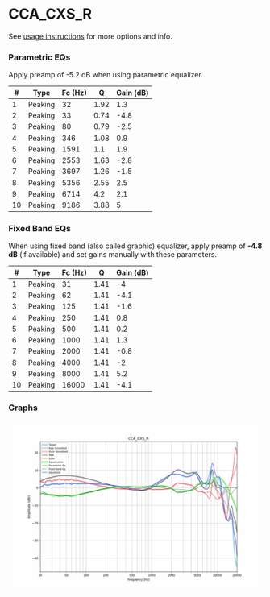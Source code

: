 # CCA_CXS_R
See [usage instructions](https://github.com/jaakkopasanen/AutoEq#usage) for more options and info.

### Parametric EQs
Apply preamp of -5.2 dB when using parametric equalizer.

|   # | Type    |   Fc (Hz) |    Q |   Gain (dB) |
|-----|---------|-----------|------|-------------|
|   1 | Peaking |        32 | 1.92 |         1.3 |
|   2 | Peaking |        33 | 0.74 |        -4.8 |
|   3 | Peaking |        80 | 0.79 |        -2.5 |
|   4 | Peaking |       346 | 1.08 |         0.9 |
|   5 | Peaking |      1591 | 1.1  |         1.9 |
|   6 | Peaking |      2553 | 1.63 |        -2.8 |
|   7 | Peaking |      3697 | 1.26 |        -1.5 |
|   8 | Peaking |      5356 | 2.55 |         2.5 |
|   9 | Peaking |      6714 | 4.2  |         2.1 |
|  10 | Peaking |      9186 | 3.88 |         5   |

### Fixed Band EQs
When using fixed band (also called graphic) equalizer, apply preamp of **-4.8 dB** (if available) and set gains manually with these parameters.

|   # | Type    |   Fc (Hz) |    Q |   Gain (dB) |
|-----|---------|-----------|------|-------------|
|   1 | Peaking |        31 | 1.41 |        -4   |
|   2 | Peaking |        62 | 1.41 |        -4.1 |
|   3 | Peaking |       125 | 1.41 |        -1.6 |
|   4 | Peaking |       250 | 1.41 |         0.8 |
|   5 | Peaking |       500 | 1.41 |         0.2 |
|   6 | Peaking |      1000 | 1.41 |         1.3 |
|   7 | Peaking |      2000 | 1.41 |        -0.8 |
|   8 | Peaking |      4000 | 1.41 |        -2   |
|   9 | Peaking |      8000 | 1.41 |         5.2 |
|  10 | Peaking |     16000 | 1.41 |        -4.1 |

### Graphs
![](./CCA_CXS_R.png)
